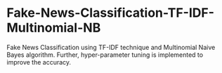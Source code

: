 # Fake-News-Classification-TF-IDF-Multinomial-NB
Fake News Classification using TF-IDF technique and  Multinomial Naive Bayes algorithm. Further, hyper-parameter tuning is implemented to improve the accuracy.
